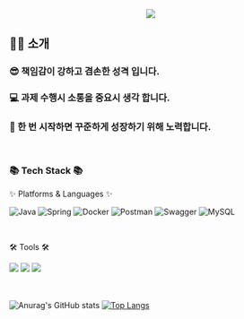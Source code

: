 <div align=center>
	<img src="https://capsule-render.vercel.app/api?type=waving&color=auto&height=200&section=header&text=LimDongKeun%20Github!&fontSize=70" />	
</div>
<div align=left>
	  <h2>🙋‍♂️  소개  </h2>
    <h3>😎 책임감이 강하고 겸손한 성격 입니다.</h3>
    <h3>💻 과제 수행시 소통을 중요시 생각 합니다.</h3>
    <h3>👋 한 번 시작하면 꾸준하게 성장하기 위해 노력합니다.</h3>
</div>
<br>
<div align=left>
	  <h3>📚 Tech Stack 📚</h3>
	  <p>✨ Platforms & Languages ✨</p>
</div>

<div align="left">

  ![Java](https://img.shields.io/badge/java-%23ED8B00.svg?style=for-the-badge&logo=java&logoColor=white)
  ![Spring](https://img.shields.io/badge/spring-%236DB33F.svg?style=for-the-badge&logo=spring&logoColor=white)
  ![Docker](https://img.shields.io/badge/docker-%230db7ed.svg?style=for-the-badge&logo=docker&logoColor=white)
  ![Postman](https://img.shields.io/badge/Postman-FF6C37?style=for-the-badge&logo=postman&logoColor=white)
  ![Swagger](https://img.shields.io/badge/-Swagger-%23Clojure?style=for-the-badge&logo=swagger&logoColor=white)
  ![MySQL](https://img.shields.io/badge/mysql-%2300f.svg?style=for-the-badge&logo=mysql&logoColor=white)
  
</div>
<br>
<div align=left>
	<p>🛠 Tools 🛠</p>
</div>
<div align=left>
	<img src="https://img.shields.io/badge/Intellij%20IDE-2C2255?style=flat&logo=Intellij&logoColor=white" />
	<img src="https://img.shields.io/badge/AWS-232F3E?style=flat&logo=AmazonAWS&logoColor=white" />
	<img src="https://img.shields.io/badge/GitHub-181717?style=flat&logo=GitHub&logoColor=white" />
</div>
<br>
<br>


![Anurag's GitHub stats](https://github-readme-stats.vercel.app/api?username=Limdongkeun&theme=react&show_icons=true)
[![Top Langs](https://github-readme-stats.vercel.app/api/top-langs/?username=Limdongkeun&layout=compact)](https://github.com/Limdongkeun/github-readme-stats)

